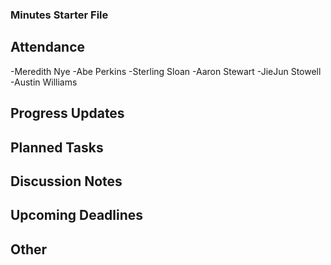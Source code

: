 ### Minutes Starter File

## Attendance
   -Meredith Nye
   -Abe Perkins
   -Sterling Sloan
   -Aaron Stewart
   -JieJun Stowell
   -Austin Williams

## Progress Updates

## Planned Tasks

## Discussion Notes

## Upcoming Deadlines

## Other
